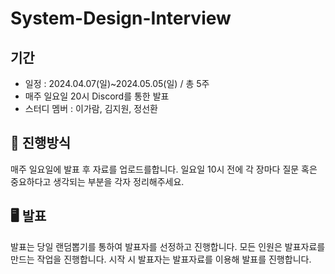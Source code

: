 # System-Design-Interview
## 기간
- 일정 : 2024.04.07(일)~2024.05.05(일) / 총 5주
- 매주 일요일 20시 Discord를 통한 발표
- 스터디 멤버 : 이가람, 김지원, 정선환

## 📜 진행방식
매주 일요일에 발표 후 자료를 업로드를합니다.
일요일 10시 전에 각 장마다 질문 혹은 중요하다고 생각되는 부분을 각자 정리해주세요.

## 🖥 발표
발표는 당일 랜덤뽑기를 통하여 발표자를 선정하고 진행합니다.
모든 인원은 발표자료를 만드는 작업을 진행합니다.
시작 시 발표자는 발표자료를 이용해 발표를 진행합니다.
